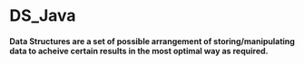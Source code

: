 # DS_Java

#### Data Structures are a set of possible arrangement of storing/manipulating data to acheive certain results in the most optimal way as required.  
